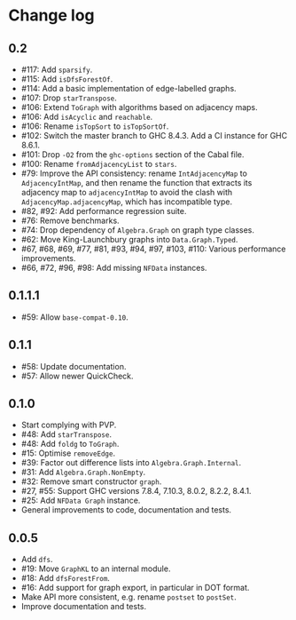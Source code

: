 # Change log

## 0.2

* #117: Add `sparsify`.
* #115: Add `isDfsForestOf`.
* #114: Add a basic implementation of edge-labelled graphs.
* #107: Drop `starTranspose`.
* #106: Extend `ToGraph` with algorithms based on adjacency maps.
* #106: Add `isAcyclic` and `reachable`.
* #106: Rename `isTopSort` to `isTopSortOf`.
* #102: Switch the master branch to GHC 8.4.3. Add a CI instance for GHC 8.6.1.
* #101: Drop `-O2` from the `ghc-options` section of the Cabal file.
* #100: Rename `fromAdjacencyList` to `stars`.
* #79: Improve the API consistency: rename `IntAdjacencyMap` to `AdjacencyIntMap`,
       and then rename the function that extracts its adjacency map to
       `adjacencyIntMap` to avoid the clash with `AdjacencyMap.adjacencyMap`,
       which has incompatible type.
* #82, #92: Add performance regression suite.
* #76: Remove benchmarks.
* #74: Drop dependency of `Algebra.Graph` on graph type classes.
* #62: Move King-Launchbury graphs into `Data.Graph.Typed`.
* #67, #68, #69, #77, #81, #93, #94, #97, #103, #110: Various performance improvements.
* #66, #72, #96, #98: Add missing `NFData` instances.

## 0.1.1.1

* #59: Allow `base-compat-0.10`.

## 0.1.1

* #58: Update documentation.
* #57: Allow newer QuickCheck.

## 0.1.0

* Start complying with PVP.
* #48: Add `starTranspose`.
* #48: Add `foldg` to `ToGraph`.
* #15: Optimise `removeEdge`.
* #39: Factor out difference lists into `Algebra.Graph.Internal`.
* #31: Add `Algebra.Graph.NonEmpty`.
* #32: Remove smart constructor `graph`.
* #27, #55: Support GHC versions 7.8.4, 7.10.3, 8.0.2, 8.2.2, 8.4.1.
* #25: Add `NFData Graph` instance.
* General improvements to code, documentation and tests.

## 0.0.5

* Add `dfs`.
* #19: Move `GraphKL` to an internal module.
* #18: Add `dfsForestFrom`.
* #16: Add support for graph export, in particular in DOT format.
* Make API more consistent, e.g. rename `postset` to `postSet`.
* Improve documentation and tests.
